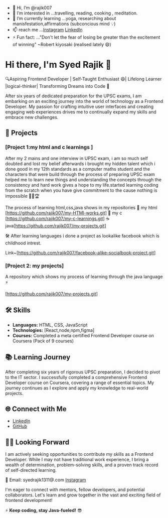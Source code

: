 - 👋 Hi, I’m @rajik007
- 👀 I’m interested in ...travelling, reading, cooking , meditation.
- 🌱 I’m currently learning ...yoga, researching about manisfestation,affirmations (subconcious mind 💡)
- 📫  reach me ...[Instagram](https://www.instagram.com/rajik_verve/)  [LinkedIn](www.linkedin.com/in/syed-rajik)
- ⚡ Fun fact: ..."Don't let the fear of losing be greater than the excitement of winning"  ~Robert kiyosaki (realised lately 😄)

# Hi there, I'm Syed Rajik 👋

🔍Aspiring Frontend Developer | Self-Taught Enthusiast  😄| Lifelong Learner |logical-thinker| Transforming Dreams into Code 🚀

After six years of dedicated preparation for the UPSC exams, I am embarking on an exciting journey into the world of technology as a Frontend Developer. My passion for crafting intuitive user interfaces and creating engaging web experiences drives me to continually expand my skills and embrace new challenges.

## 🚀 Projects

### [Project 1:my html and c learnings  ]

After my 2 mains and one interview in UPSC exam, i am so much self doubted and lost my belief afterwards i brought  my hidden talent which i done good in my 12th standards as a computer maths student and the characters that were build through the process of preparing UPSC exam helped me to learn new things and understanding the concepts through the consistency and hard work gives a hope to my life.started  learning coding from the scratch when you have give commitment to the cause nothing is impossible 💪🏻🏆

 The process of learning html,css,java  shows in my repositories 
 🧠 my html [https://github.com/rajik007/my-HTMl-works.git]
🎨 my c [https://github.com/rajik007/my-c-learnings.git]
 ☕ java[https://github.com/rajik007/my-projects.git]

🛠 After learning languages i done a project as  lookalike facebook which is childhood intrest.

  Link~[https://github.com/rajik007/facebook-alike-socialbook-project.git]

### [Project 2: my projects]

A repository which shows my process of learning through the java language  ⚡

[https://github.com/rajik007/my-projects.git]

## 🛠️ Skills

- **Languages:** HTML, CSS, JavaScript
- **Technologies:** [React,node,npm,figma]
- **Courses:** Completed a meta certified  Frontend Developer course on Coursera (Pack of 9 courses)

## 📚 Learning Journey

After completing six years of rigorous UPSC preparation, I decided to pivot to the IT sector. I successfully completed a comprehensive Frontend Developer course on Coursera, covering a range of essential topics. My journey continues as I explore and apply my knowledge to real-world projects.

## 🌐 Connect with Me

- [LinkedIn](www.linkedin.com/in/syed-rajik)
- [GitHub](https://github.com/rajik007)
  


## 👨‍💻 Looking Forward

I am actively seeking opportunities to contribute my skills as a Frontend Developer. While I may not have traditional work experience, I bring a wealth of determination, problem-solving skills, and a proven track record of self-directed learning.

📧 Email: syedrajik1311@.com
[Instagram](https://www.instagram.com/rajik_verve/)

I'm eager to connect with mentors, fellow developers, and potential collaborators. Let's learn and grow together in the vast and exciting field of frontend development!

⚡ **Keep coding, stay Java-fueled!** 😎
<!---
rajik007/rajik007 is a ✨ special ✨ repository because its `README.md` (this file) appears on your GitHub profile.
You can click the Preview link to take a look at your changes.
--->
